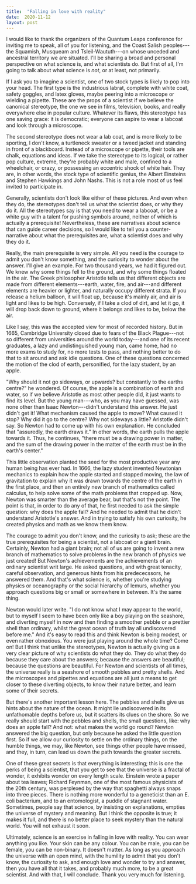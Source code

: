 ```yaml
---
title:  "Falling in love with reality"
date:  2020-11-12
layout: post
---
```


I would like to thank the organizers of the Quantum Leaps conference
for inviting me to speak, all of you for listening, and the Coast
Salish peoples---the Squamish, Musqueam and Tsleil-Waututh---on
whose unceded and ancestral territory we are situated.
I'll be sharing a broad and personal perspective on what science is,
and what scientists do. But first of all, I'm going to talk about what science
is *not*, or at least, not primarily.

If I ask you to imagine a scientist, one of two stock types is likely
to pop into your head.
The first type is the industrious labrat, complete with white coat, safety
goggles, and latex gloves, maybe peering into a microscope or wielding a
pipette.
These are the props of a scientist if we believe the
canonical stereotype, the one we see in films, television, books, and really
everywhere else in popular culture.
Whatever its flaws, this stereotype has one saving grace: it is democratic; everyone can
aspire to wear a labcoat and look through a microscope.

The second stereotype does not wear a lab coat,
and is more likely to be sporting, I don't know, a turtleneck
sweater or a tweed jacket and standing in front of a
blackboard. Instead of a microscope or pipette, their tools are chalk,
equations and ideas.
If we take the stereotype to its logical, or rather pop culture,
extreme, they're probably white and male, confined to a wheelchair, or crazy,
or possessing an eccentric shock of white hair.
They are, in other words, the stock type of scientific genius, the Albert
Einsteins and Stephen Hawkings and John Nashs. This is not a role most
of us feel invited to participate in.

Generally, scientists don't look like either of these pictures. And even
when they do, the stereotypes don't tell us what the scientist does, or
why they do it. All the stereotypes say is that you need to wear a labcoat, or be
a white guy with a talent for pushing symbols around, neither of which
is actually a prerequisite!
Nevertheless, these are narratives about science that can guide career
decisions, so I would like to tell you a counter-narrative about what
the prerequisites are, what a scientist does and why they do it.

Really, the main prerequisite is very simple.
All you need is the courage to admit you don't know something, and the
curiosity to wonder about the answer.
I'll give an example.
For two thousand years, we had it figured out. We knew why some things
fell to the ground, and why some things floated in the air.
The Greek philosopher Aristotle tells us that different
objects are made from different elements---earth, water, fire, and
air---and different elements are heavier or lighter, and naturally
occupy different strata.
If you release a helium balloon, it will float up, because it's mainly
air, and air is light and likes to be high.
Conversely, if I take a clod of dirt, and let it go, it
will drop back down to ground, where it belongs and likes to be, below
the air.

Like I say, this was the accepted view for most of recorded history. But in 1665, Cambridge University closed due to fears of the
Black Plague---not so different from universities around the world
today---and one of its recent graduates, a lazy and
undistinguished young man, came home, had no more exams to study for,
no more tests to pass, and nothing better to do that to sit around and
ask idle questions. One of these questions concerned the motion of
the clod of earth, personified, for the lazy student, by an apple.

"Why should it not go
sideways, or upwards? but constantly to the earths centre?" he
wondered. Of course, the apple is a combination of earth and water, so
if we believe Aristotle as most other people did, it just wants to find
its level. But the young man---who, as you may have guessed, was none
other than Isaac Newton---didn't understand this answer. He just didn't get it! What mechanism caused the apple to
move? What caused it stop? Why did it go to the centre? Why not
sideways a little? Aristotle didn't say. So Newton had to come up with
his own explanation. He concluded that "assuredly, the earth draws it." In
other words, the earth pulls the apple towards it. Thus, he continues,
"there must be a drawing power in matter, and the sum of the drawing
power in the matter of the earth must be in the earth's center."

This little observation planted the seed for the most productive year
any human being has ever had. In
1666, the lazy student invented Newtonian mechanics to explain how the apple started and stopped
moving, the law of gravitation to explain why it was drawn towards the
centre of the earth in the first place, and
then an entirely new branch of mathematics called calculus, to help
solve some of the math problems that cropped up.
Now, Newton was smarter than the
average bear, but that's not the point. The point is that, in order to
do any of that, he first needed to ask the simple question: why does the
apple fall? And he needed to admit that he didn't understand
Aristotle's answer. And in trying to satisfy his own
curiosity, he created physics and math as we know them know.

The courage to admit you don't know, and the curiosity to ask; these
are the true prerequisites for being a scientist, not a labcoat or a
giant brain. Certainly, Newton had a giant brain; not all of us
are going to invent a new branch of mathematics to solve problems in
the new branch of physics we just created! But Newton's achievements
are the achievements of an ordinary scientist writ large. He asked
questions, and with great tenacity, careful observation, and generous
hints from his predececssors, he answered them. And
that's what science is, whether you're studying physics or
oceanography or the social hierarchy of lemurs, whether you approach
questions big or small or somewhere in between.
It's the same thing.

Newton would later write. "I do not know what I may appear to the
world, but to myself I seem to have been only like a boy playing on
the seashore, and diverting myself in now and then finding a smoother
pebble or a prettier shell than ordinary, whilst the great ocean of
truth lay all undiscovered before me." And it's easy to read this and
think Newton is being modest, or even rather obnoxious. You were just
playing around the whole time? Come on! But I think that unlike the
stereotypes, Newton is actually giving us a very clear picture of why scientists do
what they do. They do what they do because they care about the
answers; because the answers are beautiful; because the questions are
beautiful. For Newton and scientists of all times, the universe really is
a seashore of smooth pebbles and pretty shells. And the microscopes
and pipettes and equations are all just a means to get closer to these
diverting objects, to know their nature better, and learn some of
their secrets.

But there's another important lesson here.
The pebbles and shells give us hints about the nature of the ocean.
It might lie undiscovered in its unfathomable depths before us, but it
scatters its clues on the shore.
So we really should start with the pebbles and shells, the small questions,
like: why does an apple fall? And not: what makes the world go round?
Newton answered the big question, but only because he asked the little
question first. So if we allow our curiosity to settle on the
ordinary things, on the humble things, we may, like Newton, see things
other people have missed, and they, in turn, can lead us down the path
towards the greater secrets. 

One of these great secrets is that everything is interesting; this is
one the perks of being a scientist, that you get to see that the
universe is a fractal of wonder, it exhibits wonder on every length
scale. Einstein wrote a paper about tea leaves; Richard Feynman, one
of the most famous physicists of the 20th century, was perplexed by
the way that spaghetti always snaps into three pieces.
There is nothing more wonderful to a geneticist than an E. coli
bacterium, and to an entomologist, a puddle of stagnant water.
Sometimes, people say that science, by insisting on explanations,
empties the universe of mystery and meaning.
But I think the opposite is true; it makes it full, and there is no
better place to seek mystery than the natural world.
You will not exhaust it soon.

Ultimately, science is an exercise in falling in love with
reality. You can wear anything you like. Your skin can be any
colour. You can be male, you can be female, you can be non-binary. It doesn't matter. As long as you
approach the universe with an open mind, with the humility to admit
that you don't know, the curiosity to ask, and enough love and wonder
to try and answer, then you have all that it takes, and probably much
more, to be a great scientist. And with that, I will conclude. Thank
you very much for listening.
